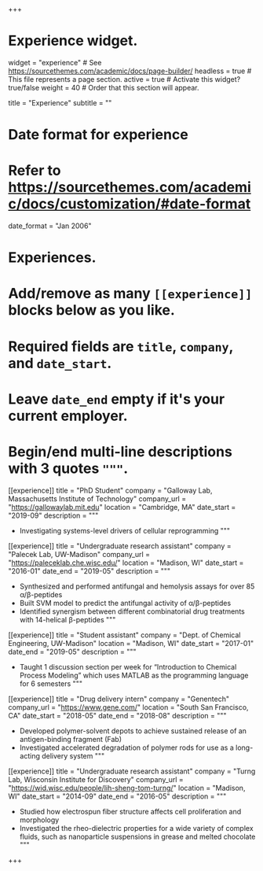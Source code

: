 +++
# Experience widget.
widget = "experience"  # See https://sourcethemes.com/academic/docs/page-builder/
headless = true  # This file represents a page section.
active = true  # Activate this widget? true/false
weight = 40  # Order that this section will appear.

title = "Experience"
subtitle = ""

# Date format for experience
#   Refer to https://sourcethemes.com/academic/docs/customization/#date-format
date_format = "Jan 2006"

# Experiences.
#   Add/remove as many `[[experience]]` blocks below as you like.
#   Required fields are `title`, `company`, and `date_start`.
#   Leave `date_end` empty if it's your current employer.
#   Begin/end multi-line descriptions with 3 quotes `"""`.
[[experience]]
  title = "PhD Student"
  company = "Galloway Lab, Massachusetts Institute of Technology"
  company_url = "https://gallowaylab.mit.edu"
  location = "Cambridge, MA"
  date_start = "2019-09"
  description = """
  - Investigating systems-level drivers of cellular reprogramming
  """

[[experience]]
  title = "Undergraduate research assistant"
  company = "Palecek Lab, UW-Madison"
  company_url = "https://paleceklab.che.wisc.edu/"
  location = "Madison, WI"
  date_start = "2016-01"
  date_end = "2019-05"
  description = """
  - Synthesized and performed antifungal and hemolysis assays for over 85 α/β-peptides
  - Built SVM model to predict the antifungal activity of α/β-peptides
  - Identified synergism between different combinatorial drug treatments with 14-helical β-peptides
  """

[[experience]]
  title = "Student assistant"
  company = "Dept. of Chemical Engineering, UW-Madison"
  location = "Madison, WI"
  date_start = "2017-01"
  date_end = "2019-05"
  description = """
  - Taught 1 discussion section per week for “Introduction to Chemical Process Modeling” which uses MATLAB as the programming language for 6 semesters
  """

[[experience]]
  title = "Drug delivery intern"
  company = "Genentech"
  company_url = "https://www.gene.com/"
  location = "South San Francisco, CA"
  date_start = "2018-05"
  date_end = "2018-08"
  description = """
  - Developed polymer-solvent depots to achieve sustained release of an antigen-binding fragment (Fab)
  - Investigated accelerated degradation of polymer rods for use as a long-acting delivery system
  """
  
[[experience]]
  title = "Undergraduate research assistant"
  company = "Turng Lab, Wisconsin Institute for Discovery"
  company_url = "https://wid.wisc.edu/people/lih-sheng-tom-turng/"
  location = "Madison, WI"
  date_start = "2014-09"
  date_end = "2016-05"
  description = """
  - Studied how electrospun fiber structure affects cell proliferation and morphology
  - Investigated the rheo-dielectric properties for a wide variety of complex fluids, such as nanoparticle suspensions in grease and melted chocolate
  """
  

+++
